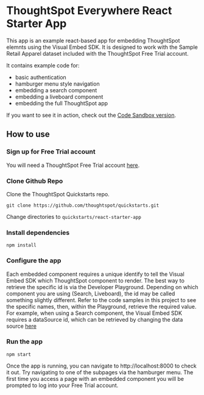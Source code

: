 # ThoughtSpot Everywhere React Starter App
This app is an example react-based app for embedding ThoughtSpot elemnts using the Visual Embed SDK. It is designed to work with the Sample Retail Apparel dataset included with the ThoughtSpot Free Trial account.

It contains example code for:
- basic authentication
- hamburger menu style navigation
- embedding a search component
- embedding a liveboard component
- embedding the full ThoughtSpot app

If you want to see it in action, check out the [Code Sandbox version](https://codesandbox.io/s/github/thoughtspot/quickstarts/tree/main/react-starter-app).

## How to use

### Sign up for Free Trial account
You will need a ThoughtSpot Free Trial account [here](https://www.thoughtspot.com/trial?tsref=dev-qs-react). 

### Clone Github Repo
Clone the ThoughtSpot Quickstarts repo.

`git clone https://github.com/thoughtspot/quickstarts.git`

Change directories to `quickstarts/react-starter-app`


### Install dependencies

`npm install`

 ### Configure the app
Each embedded component requires a unique identify to tell the Visual Embed SDK which ThoughtSpot component to render. The best way to retrieve the specific id is via the Developer Playground. Depending on which component you are using (Search, Liveboard), the id may be called something slightly different. Refer to the code samples in this project to see the specific names, then, within the Playground, retrieve the required value. For example, when using a Search component, the Visual Embed SDK requires a dataSource id, which can be retrieved by changing the data source [here](https://try-everywhere.thoughtspot.cloud/v2/#/everywhere/playground/search)

 ### Run the app
 `npm start`

Once the app is running, you can navigate to http://localhost:8000 to check it out. Try navigating to one of the subpages via the hamburger menu. The first time you access a page with an embedded component you will be prompted to log into your Free Trial account. 
